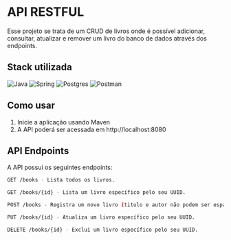 # API RESTFUL

Esse projeto se trata de um CRUD de livros onde é possível adicionar, consultar, atualizar e remover um livro do banco de dados através dos endpoints.


## Stack utilizada
![Java](https://img.shields.io/badge/java-%23ED8B00.svg?style=for-the-badge&logo=openjdk&logoColor=white) ![Spring](https://img.shields.io/badge/spring-%236DB33F.svg?style=for-the-badge&logo=spring&logoColor=white) ![Postgres](https://img.shields.io/badge/postgres-%23316192.svg?style=for-the-badge&logo=postgresql&logoColor=white) ![Postman](https://img.shields.io/badge/Postman-FF6C37?style=for-the-badge&logo=postman&logoColor=white)




## Como usar
1. Inicie a aplicação usando Maven
2. A API poderá ser acessada em http://localhost:8080

## API Endpoints
A API possui os seguintes endpoints:
```bash
GET /books - Lista todos os livros.

GET /books/{id} - Lista um livro específico pelo seu UUID.

POST /books - Registra um novo livro (titulo e autor não podem ser espaços em branco).

PUT /books/{id} - Atualiza um livro específico pelo seu UUID.

DELETE /books/{id} - Exclui um livro específico pelo seu UUID.
```
